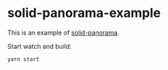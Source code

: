 # solid-panorama-example

This is an example of [solid-panorama](https://github.com/RobinCodeX/solid-panorama).

Start watch and build:
```
yarn start
```
